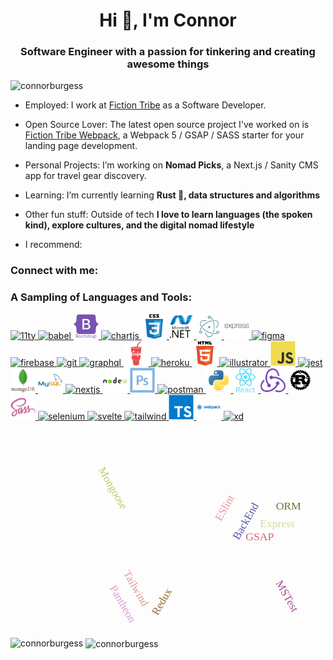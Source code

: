 <h1 align="center">Hi 👋, I'm Connor</h1>
<h3 align="center">Software Engineer with a passion for tinkering and creating awesome things</h3>

<p align="left"> <img src="https://komarev.com/ghpvc/?username=connorburgess&label=Profile%20views&color=0e75b6&style=flat" alt="connorburgess" /> </p>

- Employed: I work at [Fiction Tribe](https://fictiontribe.com/) as a Software Developer.

- Open Source Lover: The latest open source project I've worked on is [Fiction Tribe Webpack](https://fictiontribe.com/os/webpack-boilerplate/), a Webpack 5 / GSAP / SASS starter for your landing page development.

- Personal Projects: I’m working on **Nomad Picks**, a Next.js / Sanity CMS app for travel gear discovery.

- Learning: I’m currently learning **Rust 🦀, data structures and algorithms** 

- Other fun stuff: Outside of tech **I love to learn languages (the spoken kind), explore cultures, and the digital nomad lifestyle**

- I recommend: 

<h3 align="left">Connect with me:</h3>
<p align="left">
</p>

<h3 align="left">A Sampling of Languages and Tools:</h3>
<p align="left"> <a href="https://www.11ty.dev/" target="_blank" rel="noreferrer"> <img src="https://gist.githubusercontent.com/vivek32ta/c7f7bf583c1fb1c58d89301ea40f37fd/raw/f4c85cce5790758286b8f155ef9a177710b995df/11ty.svg" alt="11ty" width="40" height="40"/> </a> <a href="https://babeljs.io/" target="_blank" rel="noreferrer"> <img src="https://www.vectorlogo.zone/logos/babeljs/babeljs-icon.svg" alt="babel" width="40" height="40"/> </a> <a href="https://getbootstrap.com" target="_blank" rel="noreferrer"> <img src="https://raw.githubusercontent.com/devicons/devicon/master/icons/bootstrap/bootstrap-plain-wordmark.svg" alt="bootstrap" width="40" height="40"/> </a> <a href="https://www.chartjs.org" target="_blank" rel="noreferrer"> <img src="https://www.chartjs.org/media/logo-title.svg" alt="chartjs" width="40" height="40"/> </a> <a href="https://www.w3schools.com/css/" target="_blank" rel="noreferrer"> <img src="https://raw.githubusercontent.com/devicons/devicon/master/icons/css3/css3-original-wordmark.svg" alt="css3" width="40" height="40"/> </a> <a href="https://dotnet.microsoft.com/" target="_blank" rel="noreferrer"> <img src="https://raw.githubusercontent.com/devicons/devicon/master/icons/dot-net/dot-net-original-wordmark.svg" alt="dotnet" width="40" height="40"/> </a> <a href="https://www.electronjs.org" target="_blank" rel="noreferrer"> <img src="https://raw.githubusercontent.com/devicons/devicon/master/icons/electron/electron-original.svg" alt="electron" width="40" height="40"/> </a> <a href="https://expressjs.com" target="_blank" rel="noreferrer"> <img src="https://raw.githubusercontent.com/devicons/devicon/master/icons/express/express-original-wordmark.svg" alt="express" width="40" height="40"/> </a> <a href="https://www.figma.com/" target="_blank" rel="noreferrer"> <img src="https://www.vectorlogo.zone/logos/figma/figma-icon.svg" alt="figma" width="40" height="40"/> </a> <a href="https://firebase.google.com/" target="_blank" rel="noreferrer"> <img src="https://www.vectorlogo.zone/logos/firebase/firebase-icon.svg" alt="firebase" width="40" height="40"/> </a> <a href="https://git-scm.com/" target="_blank" rel="noreferrer"> <img src="https://www.vectorlogo.zone/logos/git-scm/git-scm-icon.svg" alt="git" width="40" height="40"/> </a> <a href="https://graphql.org" target="_blank" rel="noreferrer"> <img src="https://www.vectorlogo.zone/logos/graphql/graphql-icon.svg" alt="graphql" width="40" height="40"/> </a> <a href="https://gulpjs.com" target="_blank" rel="noreferrer"> <img src="https://raw.githubusercontent.com/devicons/devicon/master/icons/gulp/gulp-plain.svg" alt="gulp" width="40" height="40"/> </a> <a href="https://heroku.com" target="_blank" rel="noreferrer"> <img src="https://www.vectorlogo.zone/logos/heroku/heroku-icon.svg" alt="heroku" width="40" height="40"/> </a> <a href="https://www.w3.org/html/" target="_blank" rel="noreferrer"> <img src="https://raw.githubusercontent.com/devicons/devicon/master/icons/html5/html5-original-wordmark.svg" alt="html5" width="40" height="40"/> </a> <a href="https://www.adobe.com/in/products/illustrator.html" target="_blank" rel="noreferrer"> <img src="https://www.vectorlogo.zone/logos/adobe_illustrator/adobe_illustrator-icon.svg" alt="illustrator" width="40" height="40"/> </a> <a href="https://developer.mozilla.org/en-US/docs/Web/JavaScript" target="_blank" rel="noreferrer"> <img src="https://raw.githubusercontent.com/devicons/devicon/master/icons/javascript/javascript-original.svg" alt="javascript" width="40" height="40"/> </a> <a href="https://jestjs.io" target="_blank" rel="noreferrer"> <img src="https://www.vectorlogo.zone/logos/jestjsio/jestjsio-icon.svg" alt="jest" width="40" height="40"/> </a> <a href="https://www.mongodb.com/" target="_blank" rel="noreferrer"> <img src="https://raw.githubusercontent.com/devicons/devicon/master/icons/mongodb/mongodb-original-wordmark.svg" alt="mongodb" width="40" height="40"/> </a> <a href="https://www.mysql.com/" target="_blank" rel="noreferrer"> <img src="https://raw.githubusercontent.com/devicons/devicon/master/icons/mysql/mysql-original-wordmark.svg" alt="mysql" width="40" height="40"/> </a> <a href="https://nextjs.org/" target="_blank" rel="noreferrer"> <img src="https://cdn.worldvectorlogo.com/logos/nextjs-2.svg" alt="nextjs" width="40" height="40"/> </a> <a href="https://nodejs.org" target="_blank" rel="noreferrer"> <img src="https://raw.githubusercontent.com/devicons/devicon/master/icons/nodejs/nodejs-original-wordmark.svg" alt="nodejs" width="40" height="40"/> </a> <a href="https://www.photoshop.com/en" target="_blank" rel="noreferrer"> <img src="https://raw.githubusercontent.com/devicons/devicon/master/icons/photoshop/photoshop-line.svg" alt="photoshop" width="40" height="40"/> </a> <a href="https://postman.com" target="_blank" rel="noreferrer"> <img src="https://www.vectorlogo.zone/logos/getpostman/getpostman-icon.svg" alt="postman" width="40" height="40"/> </a> <a href="https://www.python.org" target="_blank" rel="noreferrer"> <img src="https://raw.githubusercontent.com/devicons/devicon/master/icons/python/python-original.svg" alt="python" width="40" height="40"/> </a> <a href="https://reactjs.org/" target="_blank" rel="noreferrer"> <img src="https://raw.githubusercontent.com/devicons/devicon/master/icons/react/react-original-wordmark.svg" alt="react" width="40" height="40"/> </a> <a href="https://redux.js.org" target="_blank" rel="noreferrer"> <img src="https://raw.githubusercontent.com/devicons/devicon/master/icons/redux/redux-original.svg" alt="redux" width="40" height="40"/> </a> <a href="https://www.rust-lang.org" target="_blank" rel="noreferrer"> <img src="https://raw.githubusercontent.com/devicons/devicon/master/icons/rust/rust-plain.svg" alt="rust" width="40" height="40"/> </a> <a href="https://sass-lang.com" target="_blank" rel="noreferrer"> <img src="https://raw.githubusercontent.com/devicons/devicon/master/icons/sass/sass-original.svg" alt="sass" width="40" height="40"/> </a> <a href="https://www.selenium.dev" target="_blank" rel="noreferrer"> <img src="https://raw.githubusercontent.com/detain/svg-logos/780f25886640cef088af994181646db2f6b1a3f8/svg/selenium-logo.svg" alt="selenium" width="40" height="40"/> </a> <a href="https://svelte.dev" target="_blank" rel="noreferrer"> <img src="https://upload.wikimedia.org/wikipedia/commons/1/1b/Svelte_Logo.svg" alt="svelte" width="40" height="40"/> </a> <a href="https://tailwindcss.com/" target="_blank" rel="noreferrer"> <img src="https://www.vectorlogo.zone/logos/tailwindcss/tailwindcss-icon.svg" alt="tailwind" width="40" height="40"/> </a> <a href="https://www.typescriptlang.org/" target="_blank" rel="noreferrer"> <img src="https://raw.githubusercontent.com/devicons/devicon/master/icons/typescript/typescript-original.svg" alt="typescript" width="40" height="40"/> </a> <a href="https://webpack.js.org" target="_blank" rel="noreferrer"> <img src="https://raw.githubusercontent.com/devicons/devicon/d00d0969292a6569d45b06d3f350f463a0107b0d/icons/webpack/webpack-original-wordmark.svg" alt="webpack" width="40" height="40"/> </a> <a href="https://www.adobe.com/products/xd.html" target="_blank" rel="noreferrer"> <img src="https://cdn.worldvectorlogo.com/logos/adobe-xd.svg" alt="xd" width="40" height="40"/> </a> </p>

<svg width="960" height="600" version="1.1" xmlns="http://www.w3.org/2000/svg"><g></g><g transform="translate(480,300)scale(1.7647058963775635,1.7647058963775635)"><text text-anchor="middle" transform="translate(36,100)rotate(-60)" style="font-size: 10px; font-family: impact; fill: rgb(57, 59, 121);">JavaScript</text><text text-anchor="middle" transform="translate(139,-8)rotate(59.99999999999999)" style="font-size: 100px; font-family: impact; fill: rgb(82, 84, 163);"></text><text text-anchor="middle" transform="translate(-10,63)rotate(-59.99999999999999)scale(1,1)" style="font-size: 10px; font-family: impact; fill: rgb(156, 158, 222);">5</text><text text-anchor="middle" transform="translate(-86,43)rotate(59.99999999999999)scale(1,1)" style="font-size: 10px; font-family: impact; fill: rgb(140, 162, 82);">ES6</text><text text-anchor="middle" transform="translate(240,14)rotate(-60)" style="font-size: 10px; font-family: impact; fill: rgb(181, 207, 107);">React</text><text text-anchor="middle" transform="translate(5,86)rotate(0)" style="font-size: 10px; font-family: impact; fill: rgb(206, 219, 156);">NextJS</text><text text-anchor="middle" transform="translate(-132,-13)rotate(-59.99999999999999)" style="font-size: 10px; font-family: impact; fill: rgb(140, 109, 49);">Redux</text><text text-anchor="middle" transform="translate(-105,102)rotate(0)" style="font-size: 10px; font-family: impact; fill: rgb(189, 158, 57);">HTMLHTML5</text><text text-anchor="middle" transform="translate(111,-12)rotate(-59.999999999999986)" style="font-size: 10px; font-family: impact; fill: rgb(231, 186, 82);">CSS</text><text text-anchor="middle" transform="translate(52,-37)" style="font-size: 10px; font-family: impact; fill: rgb(231, 203, 148);">SASS</text><text text-anchor="middle" transform="translate(72,127)rotate(59.99999999999999)" style="font-size: 10px; font-family: impact; fill: rgb(132, 60, 57);">jQuery</text><text text-anchor="middle" transform="translate(150,-53)" style="font-size: 10px; font-family: impact; fill: rgb(173, 73, 74);">Bootstrap</text><text text-anchor="middle" transform="translate(-46,-70)rotate(0)" style="font-size: 10px; font-family: impact; fill: rgb(214, 97, 107);">GSAP</text><text text-anchor="middle" transform="translate(-161,-25)rotate(59.99999999999999)scale(1,1)" style="font-size: 10px; font-family: impact; fill: rgb(231, 150, 156);">Tailwind</text><text text-anchor="middle" transform="translate(50,15)rotate(59.99999999999999)" style="font-size: 10px; font-family: impact; fill: rgb(123, 65, 115);">Chartjs</text><text text-anchor="middle" transform="translate(127,25)rotate(0)" style="font-size: 10px; font-family: impact; fill: rgb(206, 109, 189);">Sanity</text><text text-anchor="middle" transform="translate(66,-65)rotate(0)scale(1,1)" style="font-size: 10px; font-family: impact; fill: rgb(222, 158, 214);">Statamic</text><text text-anchor="middle" transform="translate(120,33)rotate(59.99999999999999)" style="font-size: 10px; font-family: impact; fill: rgb(57, 59, 121);">C</text><text text-anchor="middle" transform="translate(155,-98)rotate(-59.99999999999999)" style="font-size: 10px; font-family: impact; fill: rgb(82, 84, 163);">Net</text><text text-anchor="middle" transform="translate(105,-54)rotate(-59.99999999999999)" style="font-size: 10px; font-family: impact; fill: rgb(107, 110, 207);">MySql</text><text text-anchor="middle" transform="translate(84,65)rotate(59.99999999999999)" style="font-size: 10px; font-family: impact; fill: rgb(156, 158, 222);">Entity</text><text text-anchor="middle" transform="translate(-20,-98)rotate(0)" style="font-size: 10px; font-family: impact; fill: rgb(99, 121, 57);">ORM</text><text text-anchor="middle" transform="translate(182,38)rotate(0)" style="font-size: 10px; font-family: impact; fill: rgb(140, 162, 82);">MongoDB</text><text text-anchor="middle" transform="translate(-182,-116)rotate(59.99999999999999)" style="font-size: 10px; font-family: impact; fill: rgb(181, 207, 107);">Mongoose</text><text text-anchor="middle" transform="translate(-30,-82)rotate(0)" style="font-size: 10px; font-family: impact; fill: rgb(206, 219, 156);">Express</text><text text-anchor="middle" transform="translate(36,-64)rotate(59.999999999999986)" style="font-size: 10px; font-family: impact; fill: rgb(140, 109, 49);">Firebase</text><text text-anchor="middle" transform="translate(-149,83)rotate(-59.99999999999999)" style="font-size: 10px; font-family: impact; fill: rgb(189, 158, 57);">Node</text><text text-anchor="middle" transform="translate(17,-45)rotate(59.99999999999999)" style="font-size: 10px; font-family: impact; fill: rgb(132, 60, 57);">Git</text><text text-anchor="middle" transform="translate(14,61)rotate(0)scale(1,1)" style="font-size: 10px; font-family: impact; fill: rgb(173, 73, 74);">Webpack</text><text text-anchor="middle" transform="translate(115,-42)rotate(59.99999999999999)scale(1,1)" style="font-size: 10px; font-family: impact; fill: rgb(214, 97, 107);">Babel</text><text text-anchor="middle" transform="translate(-75,-98)rotate(-59.99999999999999)" style="font-size: 10px; font-family: impact; fill: rgb(231, 150, 156);">ESlint</text><text text-anchor="middle" transform="translate(-222,111)rotate(-59.999999999999986)" style="font-size: 10px; font-family: impact; fill: rgb(123, 65, 115);">Jest</text><text text-anchor="middle" transform="translate(-24,-18)rotate(59.99999999999999)" style="font-size: 10px; font-family: impact; fill: rgb(165, 81, 148);">MSTest</text><text text-anchor="middle" transform="translate(-25,78)rotate(-59.99999999999999)" style="font-size: 10px; font-family: impact; fill: rgb(206, 109, 189);">Vercel</text><text text-anchor="middle" transform="translate(-173,-11)rotate(60)" style="font-size: 10px; font-family: impact; fill: rgb(222, 158, 214);">Pantheon</text><text text-anchor="middle" transform="translate(-56,91)rotate(-59.99999999999999)scale(1,1)" style="font-size: 10px; font-family: impact; fill: rgb(57, 59, 121);">FrontEnd</text><text text-anchor="middle" transform="translate(-56,-86)rotate(-59.99999999999999)" style="font-size: 10px; font-family: impact; fill: rgb(82, 84, 163);">BackEnd</text><text text-anchor="middle" transform="translate(61,63)rotate(-59.99999999999999)" style="font-size: 10px; font-family: impact; fill: rgb(107, 110, 207);">DevOps</text><text text-anchor="middle" transform="translate(15,74)rotate(-59.99999999999999)" style="font-size: 10px; font-family: impact; fill: rgb(156, 158, 222);">3</text><text text-anchor="middle" transform="translate(56,98)rotate(60)" style="font-size: 10px; font-family: impact; fill: rgb(99, 121, 57);">Phaser</text></g></svg>

<p><img align="left" src="https://gh-readme-dun.vercel.app/api/top-langs?username=connorburgess&show_icons=true&locale=en&layout=compact&count_private=true" alt="connorburgess" /></p>

<p>&nbsp;<img align="center" src="https://gh-readme-dun.vercel.app/api?username=connorburgess&show_icons=true&locale=en&count_private=true" alt="connorburgess" /></p>
